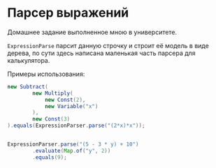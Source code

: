 # Парсер выражений
Домашнее задание выполненное мною в университете.

`ExpressionParse` парсит данную строчкy и строит её модель в виде дерева, по сути здесь написана маленькая часть парсера для калькулятора.

Примеры использования:


```java
new Subtract(
        new Multiply(
            new Const(2),
            new Variable("x")
        ),
        new Const(3)
).equals(ExpressionParser.parse("(2*x)*x"));


ExpressionParser.parse("(5 - 3 * y) + 10")
        .evaluate(Map.of("y", 2))
        .equals(9);
```